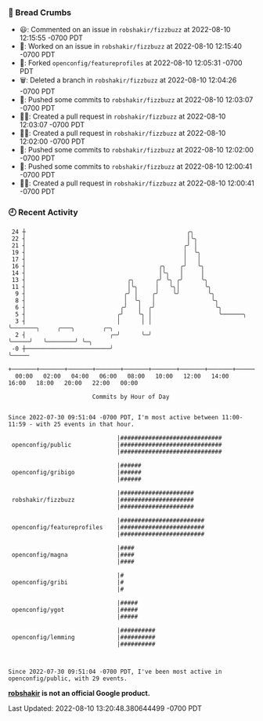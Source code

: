### 🍞 Bread Crumbs

 * 😃: Commented on an issue in `robshakir/fizzbuzz` at 2022-08-10 12:15:55 -0700 PDT
 * 👀: Worked on an issue in `robshakir/fizzbuzz` at 2022-08-10 12:15:40 -0700 PDT
 * 🍴: Forked `openconfig/featureprofiles` at 2022-08-10 12:05:31 -0700 PDT
 * 🗑: Deleted a branch in `robshakir/fizzbuzz` at 2022-08-10 12:04:26 -0700 PDT
 * 🚢: Pushed some commits to `robshakir/fizzbuzz` at 2022-08-10 12:03:07 -0700 PDT
 * ✍🏼: Created a pull request in `robshakir/fizzbuzz` at 2022-08-10 12:03:07 -0700 PDT
 * ✍🏼: Created a pull request in `robshakir/fizzbuzz` at 2022-08-10 12:02:00 -0700 PDT
 * 🚢: Pushed some commits to `robshakir/fizzbuzz` at 2022-08-10 12:02:00 -0700 PDT
 * 🚢: Pushed some commits to `robshakir/fizzbuzz` at 2022-08-10 12:00:41 -0700 PDT
 * ✍🏼: Created a pull request in `robshakir/fizzbuzz` at 2022-08-10 12:00:41 -0700 PDT

### 🕘 Recent Activity
```
 24 ┼                                              ╭╮
 22 ┤                                              │╰╮
 21 ┤                                             ╭╯ │
 19 ┤                                             │  ╰╮
 17 ┤                                             │   │
 16 ┤                                      ╭╮    ╭╯   ╰╮
 14 ┤                                      │╰╮   │     │
 13 ┤                             ╭╮      ╭╯ ╰╮ ╭╯     ╰╮
 11 ┤                             │╰╮     │   ╰╮│       ╰╮
  9 ┤                            ╭╯ │    ╭╯    ╰╯        ╰╮
  8 ┤                            │  ╰╮   │                ╰╮
  6 ┤                           ╭╯   │  ╭╯                 ╰╮
  5 ┤                          ╭╯    ╰╮ │                   ╰──────╮
  3 ┤                          │      │ │                          ╰───────╮     ╭───╮        ╭─╮
  2 ┤                        ╭─╯      ╰─╯                                  ╰─────╯   ╰────────╯ ╰─╮
 -0 ┼────────────────────────╯                                                                    ╰─────
    +───────+───────+───────+───────+───────+───────+───────+───────+───────+───────+───────+───────+────
  00:00   02:00   04:00   06:00   08:00   10:00   12:00   14:00   16:00   18:00   20:00   22:00   00:00   

						Commits by Hour of Day


Since 2022-07-30 09:51:04 -0700 PDT, I'm most active between 11:00-11:59 - with 25 events in that hour.

```



```
                               |#############################
 openconfig/public             |#############################
                               |#############################

                               |######
 openconfig/gribigo            |######
                               |######

                               |#####################
 robshakir/fizzbuzz            |#####################
                               |#####################

                               |########################
 openconfig/featureprofiles    |########################
                               |########################

                               |####
 openconfig/magna              |####
                               |####

                               |#
 openconfig/gribi              |#
                               |#

                               |#####
 openconfig/ygot               |#####
                               |#####

                               |##########
 openconfig/lemming            |##########
                               |##########



Since 2022-07-30 09:51:04 -0700 PDT, I've been most active in openconfig/public, with 29 events.

```
**[robshakir](mailto:robjs@google.com) is not an official Google product.**  


Last Updated: 2022-08-10 13:20:48.380644499 -0700 PDT
